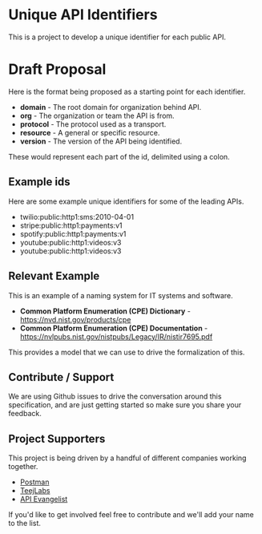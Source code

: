 # Unique API Identifiers
This is a project to develop a unique identifier for each public API.

# Draft Proposal
Here is the format being proposed as a starting point for each identifier.

- **domain** - The root domain for organization behind API.
- **org** - The organization or team the API is from.
- **protocol** - The protocol used as a transport.
- **resource** - A general or specific resource.
- **version** - The version of the API being identified.

These would represent each part of the id, delimited using a colon.

## Example ids
Here are some example unique identifiers for some of the leading APIs.

- twilio:public:http1:sms:2010-04-01
- stripe:public:http1:payments:v1
- spotify:public:http1:payments:v1
- youtube:public:http1:videos:v3
- youtube:public:http1:videos:v3

## Relevant Example
This is an example of a naming system for IT systems and software.

- **Common Platform Enumeration (CPE) Dictionary** - https://nvd.nist.gov/products/cpe
- **Common Platform Enumeration (CPE) Documentation** - https://nvlpubs.nist.gov/nistpubs/Legacy/IR/nistir7695.pdf

This provides a model that we can use to drive the formalization of this.

## Contribute / Support
We are using Github issues to drive the conversation around this specification, and are just getting started so make sure you share your feedback.

## Project Supporters
This project is being driven by a handful of different companies working together.

- [Postman](https://postman.com)
- [TeejLabs](https://apidiscovery.teejlab.com/)
- [API Evangelist](https://apievangelist.com)

If you'd like to get involved feel free to contribute and we'll add your name to the list.
